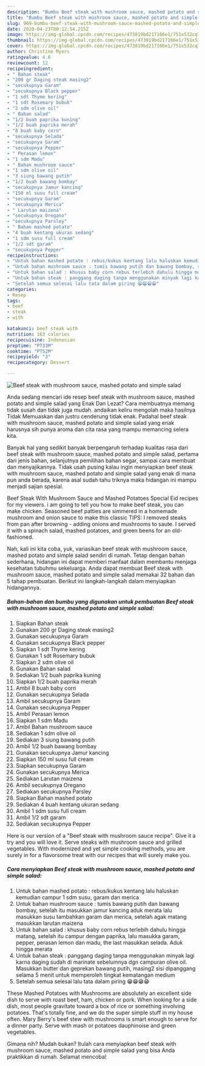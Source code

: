 ```yaml
---
description: "Bumbu Beef steak with mushroom sauce, mashed potato and simple salad | Cara Membuat Beef steak with mushroom sauce, mashed potato and simple salad Yang Bikin Ngiler"
title: "Bumbu Beef steak with mushroom sauce, mashed potato and simple salad | Cara Membuat Beef steak with mushroom sauce, mashed potato and simple salad Yang Bikin Ngiler"
slug: 969-bumbu-beef-steak-with-mushroom-sauce-mashed-potato-and-simple-salad-cara-membuat-beef-steak-with-mushroom-sauce-mashed-potato-and-simple-salad-yang-bikin-ngiler
date: 2020-04-23T00:12:54.215Z
image: https://img-global.cpcdn.com/recipes/473819bd217166e1/751x532cq70/beef-steak-with-mushroom-sauce-mashed-potato-and-simple-salad-foto-resep-utama.jpg
thumbnail: https://img-global.cpcdn.com/recipes/473819bd217166e1/751x532cq70/beef-steak-with-mushroom-sauce-mashed-potato-and-simple-salad-foto-resep-utama.jpg
cover: https://img-global.cpcdn.com/recipes/473819bd217166e1/751x532cq70/beef-steak-with-mushroom-sauce-mashed-potato-and-simple-salad-foto-resep-utama.jpg
author: Christine Myers
ratingvalue: 4.6
reviewcount: 12
recipeingredient:
- " Bahan steak"
- "200 gr Daging steak masing2"
- "secukupnya Garam"
- "secukupnya Black pepper"
- "1 sdt Thyme kering"
- "1 sdt Rosemary bubuk"
- "2 sdm olive oil"
- " Bahan salad"
- "1/2 buah paprika kuning"
- "1/2 buah paprika merah"
- "8 buah baby corn"
- "secukupnya Selada"
- "secukupnya Garam"
- "secukupnya Pepper"
- " Perasan lemon"
- "1 sdm Madu"
- " Bahan mushroom sauce"
- "1 sdm olive oil"
- "3 siung bawang putih"
- "1/2 buah bawang bombay"
- "secukupnya Jamur kancing"
- "150 ml susu full cream"
- "secukupnya Garam"
- "secukupnya Merica"
- " Larutan maizena"
- "secukupnya Oregano"
- "secukupnya Parsley"
- " Bahan mashed potato"
- "4 buah kentang ukuran sedang"
- "1 sdm susu full cream"
- "1/2 sdt garam"
- "secukupnya Pepper"
recipeinstructions:
- "Untuk bahan mashed potato : rebus/kukus kentang lalu haluskan kemudian campur 1 sdm susu, garam dan merica"
- "Untuk bahan mushroom sauce : tumis bawang putih dan bawang bombay, setelah itu masukkan jamur kancing aduk merata lalu masukkan susu tambahkan garam dan merica, setelah agak matang masukkan larutan maizena"
- "Untuk bahan salad : khusus baby corn rebus terlebih dahulu hingga matang, setelah itu campur dengan paprika, lalu masukka garam, pepper, perasan lemon dan madu, the last masukkan selada. Aduk hingga merata"
- "Untuk bahan steak : panggang daging tanpa menggunakan minyak lagi karna daging sudah di marinate sebelumnya dgn campuran olive oil. Masukkan butter dan geprekan bawang putih, masing2 sisi dipanggang selama 5 menit untuk memperoleh tingkat kematangan medium"
- "Setelah semua selesai lalu tata dalam piring 😁😁😁😁"
categories:
- Resep
tags:
- beef
- steak
- with

katakunci: beef steak with 
nutrition: 163 calories
recipecuisine: Indonesian
preptime: "PT33M"
cooktime: "PT52M"
recipeyield: "3"
recipecategory: Dessert

---
```



![Beef steak with mushroom sauce, mashed potato and simple salad](https://img-global.cpcdn.com/recipes/473819bd217166e1/751x532cq70/beef-steak-with-mushroom-sauce-mashed-potato-and-simple-salad-foto-resep-utama.jpg)

Anda sedang mencari ide resep beef steak with mushroom sauce, mashed potato and simple salad yang Enak Dan Lezat? Cara membuatnya memang tidak susah dan tidak juga mudah. andaikan keliru mengolah maka hasilnya Tidak Memuaskan dan justru cenderung tidak enak. Padahal beef steak with mushroom sauce, mashed potato and simple salad yang enak harusnya sih punya aroma dan cita rasa yang mampu memancing selera kita.

Banyak hal yang sedikit banyak berpengaruh terhadap kualitas rasa dari beef steak with mushroom sauce, mashed potato and simple salad, pertama dari jenis bahan, selanjutnya pemilihan bahan segar, sampai cara membuat dan menyajikannya. Tidak usah pusing kalau ingin menyiapkan beef steak with mushroom sauce, mashed potato and simple salad yang enak di mana pun anda berada, karena asal sudah tahu triknya maka hidangan ini mampu menjadi sajian spesial.

Beef Steak With Mushroom Sauce and Mashed Potatoes Special Eid recipes for my viewers. i am going to tell you how to make beef steak, you can make chicken. Seasoned beef patties are simmered in a homemade mushroom and onion sauce to make this classic TIPS: I removed steaks from pan after browning - adding onions and mushrooms to saute. I served it with a spinach salad, mashed potatoes, and green beens for an old-fashioned.


Nah, kali ini kita coba, yuk, variasikan beef steak with mushroom sauce, mashed potato and simple salad sendiri di rumah. Tetap dengan bahan sederhana, hidangan ini dapat memberi manfaat dalam membantu menjaga kesehatan tubuhmu sekeluarga. Anda dapat membuat Beef steak with mushroom sauce, mashed potato and simple salad memakai 32 bahan dan 5 tahap pembuatan. Berikut ini langkah-langkah dalam menyiapkan hidangannya.

<!--inarticleads1-->

##### Bahan-bahan dan bumbu yang digunakan untuk pembuatan Beef steak with mushroom sauce, mashed potato and simple salad:

1. Siapkan  Bahan steak
1. Gunakan 200 gr Daging steak masing2
1. Gunakan secukupnya Garam
1. Gunakan secukupnya Black pepper
1. Siapkan 1 sdt Thyme kering
1. Gunakan 1 sdt Rosemary bubuk
1. Siapkan 2 sdm olive oil
1. Gunakan  Bahan salad
1. Sediakan 1/2 buah paprika kuning
1. Siapkan 1/2 buah paprika merah
1. Ambil 8 buah baby corn
1. Gunakan secukupnya Selada
1. Ambil secukupnya Garam
1. Gunakan secukupnya Pepper
1. Ambil  Perasan lemon
1. Siapkan 1 sdm Madu
1. Ambil  Bahan mushroom sauce
1. Sediakan 1 sdm olive oil
1. Sediakan 3 siung bawang putih
1. Ambil 1/2 buah bawang bombay
1. Gunakan secukupnya Jamur kancing
1. Siapkan 150 ml susu full cream
1. Siapkan secukupnya Garam
1. Gunakan secukupnya Merica
1. Sediakan  Larutan maizena
1. Ambil secukupnya Oregano
1. Sediakan secukupnya Parsley
1. Siapkan  Bahan mashed potato
1. Sediakan 4 buah kentang ukuran sedang
1. Ambil 1 sdm susu full cream
1. Ambil 1/2 sdt garam
1. Sediakan secukupnya Pepper


Here is our version of a &#34;Beef steak with mushroom sauce recipe&#34;. Give it a try and you will love it. Serve steaks with mushroom sauce and grilled vegetables. With modernized and yet simple cooking methods, you are surely in for a flavorsome treat with our recipes that will surely make you. 

<!--inarticleads2-->

##### Cara menyiapkan Beef steak with mushroom sauce, mashed potato and simple salad:

1. Untuk bahan mashed potato : rebus/kukus kentang lalu haluskan kemudian campur 1 sdm susu, garam dan merica
1. Untuk bahan mushroom sauce : tumis bawang putih dan bawang bombay, setelah itu masukkan jamur kancing aduk merata lalu masukkan susu tambahkan garam dan merica, setelah agak matang masukkan larutan maizena
1. Untuk bahan salad : khusus baby corn rebus terlebih dahulu hingga matang, setelah itu campur dengan paprika, lalu masukka garam, pepper, perasan lemon dan madu, the last masukkan selada. Aduk hingga merata
1. Untuk bahan steak : panggang daging tanpa menggunakan minyak lagi karna daging sudah di marinate sebelumnya dgn campuran olive oil. Masukkan butter dan geprekan bawang putih, masing2 sisi dipanggang selama 5 menit untuk memperoleh tingkat kematangan medium
1. Setelah semua selesai lalu tata dalam piring 😁😁😁😁


These Mashed Potatoes with Mushrooms are absolutely an excellent side dish to serve with roast beef, ham, chicken or pork. When looking for a side dish, most people gravitate toward a box of rice or something involving potatoes. That&#39;s totally fine, and we do the super simple stuff in my house often. Mary Berry&#39;s beef stew with mushrooms is smart enough to serve for a dinner party. Serve with mash or potatoes dauphinoise and green vegetables. 

Gimana nih? Mudah bukan? Itulah cara menyiapkan beef steak with mushroom sauce, mashed potato and simple salad yang bisa Anda praktikkan di rumah. Selamat mencoba!
